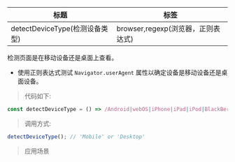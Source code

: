 |  标题   | 标签  |
|  ----  | ----  |
| detectDeviceType(检测设备类型) | browser,regexp(浏览器，正则表达式) |

检测页面是在移动设备还是桌面上查看。

* 使用正则表达式测试 `Navigator.userAgent` 属性以确定设备是移动设备还是桌面设备。

> 代码如下:

```js
const detectDeviceType = () => /Android|webOS|iPhone|iPad|iPod|BlackBerry|IEMobile|Opera Mini/i.test(navigator.userAgent) ? 'Mobile' : 'Desktop';
```

> 调用方式:

```js
detectDeviceType(); // 'Mobile' or 'Desktop'
```

> 应用场景